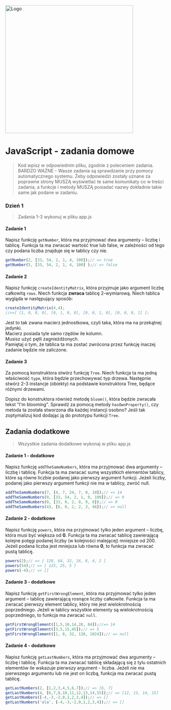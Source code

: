<img alt="Logo" src="http://coderslab.pl/svg/logo-coderslab.svg" width="400">

# JavaScript - zadania domowe
> Kod wpisz w odpowiednim pliku, zgodnie z poleceniem zadania.
BARDZO WAŻNE - Wasze zadania są sprawdzanie przy pomocy automatycznego systemu. Żeby odpowiedzi zostały uznane za poprawne strony MUSZĄ wyświetlać te same komunikaty co w treści zadania, a funkcje i metody MUSZĄ posiadać nazwy dokładnie takie same jak podane
w zadaniu.

### Dzień 1
> Zadania 1-3 wykonuj w pliku app.js

#### Zadanie 1
Napisz funkcję ```getNumber```, która ma przyjmować dwa argumenty &ndash; liczbę i tablicę. Funkcja ta ma zwracać wartość true lub false, w zależności od tego czy podana liczba znajduje się w tablicy czy nie.

```JavaScript
getNumber(2, [33, 54, 2, 1, 4, 100]);// => true
getNumber(5, [33, 54, 2, 1, 4, 100] );// => false
```

#### Zadanie 2
Napisz funkcję ```createIdentityMatrix```, która przyjmuje jako argument liczbę całkowitą ```rows```. Niech funkcja **zwraca** tablicę 2-wymiarową. Niech tablica wygląda w następujący sposób:

```JavaScript
createIdentityMatrix(4,4);
//=>[ [1, 0, 0, 0], [0, 1, 0, 0], [0, 0, 1, 0], [0, 0, 0, 1] ];
 ```
Jest to tak zwana macierz jednostkowa, czyli taka, która ma na przekątnej jedynki.  
Macierz posiada tyle samo rzędów ile kolumn.  
Musisz użyć pętli zagnieżdżonych.  
Pamiętaj o tym, że tablica ta ma zostać zwrócona przez funkcję inaczej zadanie będzie nie zaliczone.

#### Zadanie 3
Za pomocą konstruktora stwórz funkcję ```Tree```. Niech funkcja ta ma jedną właściwość ```type```, która będzie przechowywać typ drzewa.
Następnie stwórz 2-3 instancje (obiekty) na podstawie konstruktora Tree, będące różnymi drzewami.

Dopisz do konstruktora również metodę ```bloom()```, która będzie zwracała tekst "I'm blooming". Sprawdź za pomocą metody ```hasOwnProperty()```, czy metoda ta została stworzona dla każdej instancji osobno? Jeśli tak zoptymalizuj kod dodając ją do prototypu funkcji ```Tree```.


## Zadania dodatkowe

> Wszystkie zadania dodatkowe wykonaj w pliku app.js

#### Zadanie 1 - dodatkowe
Napisz funkcję ```addTheSameNumbers```, która ma przyjmować dwa argumenty &ndash; liczbę i tablicę. Funkcja ta ma zwracać sumę
wszystkich elementów tablicy, które są równe liczbie podanej jako pierwszy argument funkcji. Jeżeli liczby, podanej jako pierwszy argument funkcji nie ma w tablicy, zwróć null.

```JavaScript
addTheSameNumbers(7, [4, 7, 24, 7, 0, 10]);// => 14
addTheSameNumbers(9, [33, 54, 2, 1, 9, 100]);// => 9
addTheSameNumbers(0, [33, 0, 2, 0, 9, 0]);// => 0
addTheSameNumbers(43, [6, 0, 2, 2, 3, 46]);// => null
```

#### Zadanie 2 - dodatkowe
Napisz funkcję ```powers```, która ma przyjmować tylko jeden argument &ndash; liczbę, która musi być większa od **0**. Funkcja ta ma zwracać tablicę zawierającą kolejne potęgi podanej liczby (w kolejności malejącej) mniejsze od 200. Jeżeli podana liczba jest mniejsza lub równa **0**, to funkcja ma zwracać pustą tablicę.

```JavaScript
powers(2);// => [ 128, 64, 32, 16, 8, 4, 2 ]
powers(54);// => [ 125, 25, 5 ]
powers(-4);// => []
```

#### Zadanie 3 - dodatkowe
Napisz funkcję ```getFirstWrongElement```, która ma przyjmować tylko jeden argument &ndash; tablicę zawierającą rosnące liczby całkowite. Funkcja ta ma zwracać pierwszy element tablicy, który nie jest wielokrotnością poprzedniego. Jeżeli w tablicy wszystkie elementy są wielokrotnością poprzedniego, to funkcja ma zwracać ```null```.

```JavaScript
getFirstWrongElement([1,5,10,14,28, 84]);//=> 14
getFirstWrongElement([3,5,15,45]);// => 5
getFirstWrongElement([1, 8, 32, 128, 1024]);// => null
```

#### Zadanie 4 - dodatkowe
Napisz funkcję ```getLastNumbers```, która ma przyjmować dwa argumenty &ndash; liczbę i tablicę. Funkcja ta ma zwracać tablicę składającą się z tylu ostatnich elementów ile wskazuje pierwszy argument - liczba. Jeżeli nie ma pierwszego argumentu lub nie jest on liczbą, funkcja ma zwracać pustą tablicę.

```JavaScript
getLastNumbers(2, [1,2,3,4,5,6,7]);// => [6, 7]
getLastNumbers(4, [6,7,8,10,11,12,13,14,15]);// => [12, 13, 14, 15]
getLastNumbers([-4,-3,-2,0,1,2,3,4]);// => []
getLastNumbers('ala', [-4,-3,-2,0,1,2,3,4]);// => []
```
